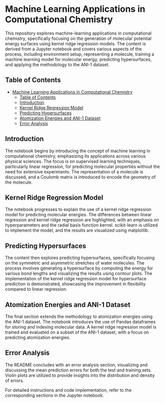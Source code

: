 # Machine Learning Applications in Computational Chemistry

This repository explores machine-learning applications in computational chemistry, specifically focusing on the generation of molecular potential energy surfaces using kernel ridge regression models. The content is derived from a Jupyter notebook and covers various aspects of the process, including environment setup, representing a molecule, training a machine learning model for molecular energy, predicting hypersurfaces, and applying the methodology to the ANI-1 dataset.

## Table of Contents
- [Machine Learning Applications in Computational Chemistry](#machine-learning-applications-in-computational-chemistry)
  - [Table of Contents](#table-of-contents)
  - [Introduction](#introduction)
  - [Kernel Ridge Regression Model](#kernel-ridge-regression-model)
  - [Predicting Hypersurfaces](#predicting-hypersurfaces)
  - [Atomization Energies and ANI-1 Dataset](#atomization-energies-and-ani-1-dataset)
  - [Error Analysis](#error-analysis)

## Introduction

The notebook begins by introducing the concept of machine learning in computational chemistry, emphasizing its applications across various physical sciences. The focus is on supervised learning techniques, particularly linear regression, for predicting molecular properties without the need for extensive experiments. The representation of a molecule is discussed, and a Coulomb matrix is introduced to encode the geometry of the molecule.

## Kernel Ridge Regression Model

The notebook progresses to explain the use of a kernel ridge regression model for predicting molecular energies. The differences between linear regression and kernel ridge regression are highlighted, with an emphasis on hyperparameters and the radial basis function kernel. scikit-learn is utilized to implement the model, and the results are visualized using matplotlib.

## Predicting Hypersurfaces

The content then explores predicting hypersurfaces, specifically focusing on the symmetric and asymmetric stretches of water molecules. The process involves generating a hypersurface by computing the energy for various bond lengths and visualizing the results using contour plots. The implementation of the kernel ridge regression model for hypersurface prediction is demonstrated, showcasing the improvement in flexibility compared to linear regression.

## Atomization Energies and ANI-1 Dataset

The final section extends the methodology to atomization energies using the ANI-1 dataset. The notebook introduces the use of Pandas dataframes for storing and indexing molecular data. A kernel ridge regression model is trained and evaluated on a subset of the ANI-1 dataset, with a focus on predicting atomization energies.

## Error Analysis

The README concludes with an error analysis section, visualizing and discussing the mean prediction errors for both the test and training sets. Violin plots are utilized to provide insights into the distribution and density of errors.

For detailed instructions and code implementation, refer to the corresponding sections in the Jupyter notebook.

